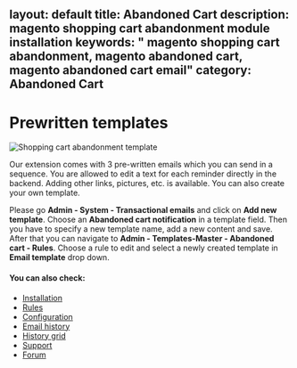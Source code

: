 layout: default
title: Abandoned Cart
description: magento shopping cart abandonment module installation
keywords: " magento shopping cart abandonment, magento abandoned cart, magento
abandoned cart email"
category: Abandoned Cart
---

# Prewritten templates

![Shopping cart abandonment template](/images/m1/extensions/abandonedcart/template.png)

Our extension comes with 3 pre-written emails which you can send in a sequence. You are allowed to edit a text for each reminder directly in the backend. Adding other links, pictures, etc. is available. You can also create your own template.

Please go **Admin - System - Transactional emails** and click on **Add new template**. Choose an **Abandoned cart notification** in a template field. Then you have to specify a new template name, add a new content and save. After that you can navigate to **Admin - Templates-Master - Abandoned cart - Rules**. Choose a rule to edit and select a newly created template in **Email template** drop down.

#### You can also check:

*   [Installation](../installation/)
*   [Rules](../rules/)
*	[Configuration](../configuration/)
*   [Email history](../email-history/)
*   [History grid](../history-grid/)
*   [Support](https://swissuplabs.com/contacts/)
*   [Forum](https://swissuplabs.com/magento-forum/)